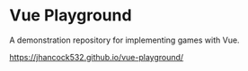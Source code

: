 # Vue Playground

A demonstration repository for implementing games with Vue.

https://jhancock532.github.io/vue-playground/
